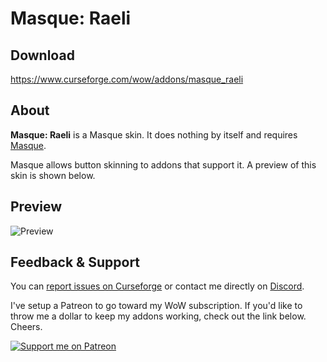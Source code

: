 # Masque: Raeli

## Download

<https://www.curseforge.com/wow/addons/masque_raeli>


## About
**Masque: Raeli** is a Masque skin. It does nothing by itself and requires [Masque](https://mods.curse.com/addons/wow/masque).

Masque allows button skinning to addons that support it. A preview of this skin is shown below.

## Preview
![Preview](https://i.imgur.com/vyis3Uv.png)


## Feedback & Support

You can [report issues on Curseforge](https://wow.curseforge.com/projects/masque_raeli/issues) or contact me directly on [Discord](https://discord.gg/99QZ6sd).

I've setup a Patreon to go toward my WoW subscription. If you'd like to throw me a dollar to keep my addons working, check out the link below. Cheers.

[![Support me on Patreon](https://c5.patreon.com/external/logo/become_a_patron_button.png "")](https://www.patreon.com/join/raeli "")